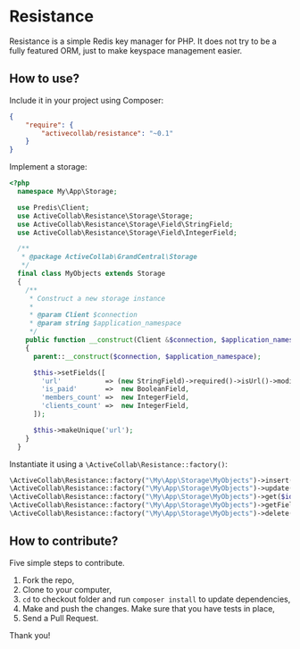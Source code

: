 # Resistance

Resistance is a simple Redis key manager for PHP. It does not try to be a fully featured ORM, just to make keyspace 
management easier.

## How to use?

Include it in your project using Composer:

```json
{
    "require": {
        "activecollab/resistance": "~0.1"
    }
}
```

Implement a storage:

```php
<?php
  namespace My\App\Storage;

  use Predis\Client;
  use ActiveCollab\Resistance\Storage\Storage;
  use ActiveCollab\Resistance\Storage\Field\StringField;
  use ActiveCollab\Resistance\Storage\Field\IntegerField;

  /**
   * @package ActiveCollab\GrandCentral\Storage
   */
  final class MyObjects extends Storage
  {
    /**
     * Construct a new storage instance
     *
     * @param Client $connection
     * @param string $application_namespace
     */
    public function __construct(Client &$connection, $application_namespace)
    {
      parent::__construct($connection, $application_namespace);

      $this->setFields([
        'url'           => (new StringField)->required()->isUrl()->modifier('trim'),
        'is_paid'       =>  new BooleanField,
        'members_count' =>  new IntegerField,
        'clients_count' =>  new IntegerField,
      ]);

      $this->makeUnique('url');
    }
  }
```

Instantiate it using a ``\ActiveCollab\Resistance::factory()``:

```php
\ActiveCollab\Resistance::factory("\My\App\Storage\MyObjects")->insert([], [], …);
\ActiveCollab\Resistance::factory("\My\App\Storage\MyObjects")->update($id, []);
\ActiveCollab\Resistance::factory("\My\App\Storage\MyObjects")->get($id);
\ActiveCollab\Resistance::factory("\My\App\Storage\MyObjects")->getFieldValue($id, 'url');
\ActiveCollab\Resistance::factory("\My\App\Storage\MyObjects")->delete($id);
```
    
## How to contribute?

Five simple steps to contribute.

1. Fork the repo, 
2. Clone to your computer,
3. ``cd`` to checkout folder and run ``composer install`` to update dependencies, 
4. Make and push the changes. Make sure that you have tests in place,
5. Send a Pull Request.

Thank you!
